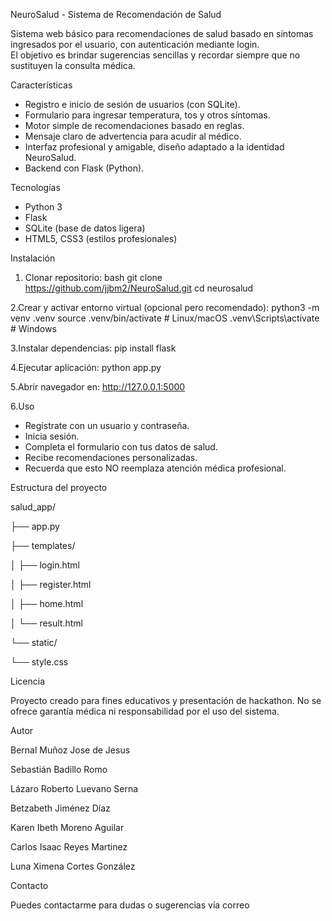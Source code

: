 NeuroSalud - Sistema de Recomendación de Salud

Sistema web básico para recomendaciones de salud basado en síntomas ingresados por el usuario, con autenticación mediante login.  
El objetivo es brindar sugerencias sencillas y recordar siempre que no sustituyen la consulta médica.

Características

- Registro e inicio de sesión de usuarios (con SQLite).
- Formulario para ingresar temperatura, tos y otros síntomas.
- Motor simple de recomendaciones basado en reglas.
- Mensaje claro de advertencia para acudir al médico.
- Interfaz profesional y amigable, diseño adaptado a la identidad NeuroSalud.
- Backend con Flask (Python).

Tecnologías

- Python 3
- Flask
- SQLite (base de datos ligera)
- HTML5, CSS3 (estilos profesionales)
  
Instalación

1. Clonar repositorio:
bash
git clone https://github.com/jjbm2/NeuroSalud.git
cd neurosalud

2.Crear y activar entorno virtual (opcional pero recomendado):
python3 -m venv .venv
source .venv/bin/activate  # Linux/macOS
.venv\Scripts\activate     # Windows

3.Instalar dependencias:
pip install flask

4.Ejecutar aplicación:
python app.py

5.Abrir navegador en:
http://127.0.0.1:5000

6.Uso

- Regístrate con un usuario y contraseña.
- Inicia sesión.
- Completa el formulario con tus datos de salud.
- Recibe recomendaciones personalizadas.
- Recuerda que esto NO reemplaza atención médica profesional.

Estructura del proyecto

salud_app/

├── app.py

├── templates/

│   ├── login.html

│   ├── register.html

│   ├── home.html

│   └── result.html

└── static/

  └── style.css
    
Licencia

Proyecto creado para fines educativos y presentación de hackathon.
No se ofrece garantía médica ni responsabilidad por el uso del sistema.

Autor

Bernal Muñoz Jose de Jesus

Sebastián Badillo Romo

Lázaro Roberto Luevano Serna

Betzabeth Jiménez Díaz

Karen Ibeth Moreno Aguilar

Carlos Isaac Reyes Martinez

Luna Ximena Cortes González

Contacto

Puedes contactarme para dudas o sugerencias vía correo
